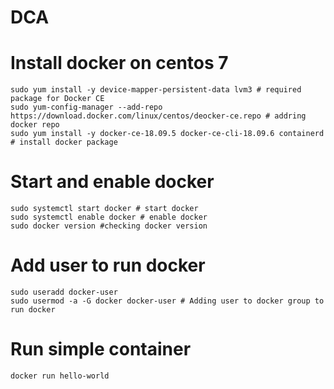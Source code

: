 # DCA

# Install docker on centos 7
```
sudo yum install -y device-mapper-persistent-data lvm3 # required package for Docker CE
sudo yum-config-manager --add-repo https://download.docker.com/linux/centos/deocker-ce.repo # addring docker repo
sudo yum install -y docker-ce-18.09.5 docker-ce-cli-18.09.6 containerd # install docker package
```

# Start and enable docker
```
sudo systemctl start docker # start docker
sudo systemctl enable docker # enable docker
sudo docker version #checking docker version
```

# Add user to run docker
```
sudo useradd docker-user
sudo usermod -a -G docker docker-user # Adding user to docker group to run docker
```

# Run simple container
```
docker run hello-world
```